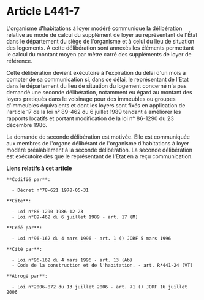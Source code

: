 # Article L441-7

L'organisme d'habitations à loyer modéré communique la délibération relative au mode de calcul du supplément de loyer au
représentant de l'État dans le département du siège de l'organisme et à celui du lieu de situation des logements. A cette
délibération sont annexés les éléments permettant le calcul du montant moyen par mètre carré des suppléments de loyer de
référence.

Cette délibération devient exécutoire à l'expiration du délai d'un mois à compter de sa communication si, dans ce délai, le
représentant de l'Etat dans le département du lieu de situation du logement concerné n'a pas demandé une seconde
délibération, notamment eu égard au montant des loyers pratiqués dans le voisinage pour des immeubles ou groupes d'immeubles
équivalents et dont les loyers sont fixés en application de l'article 17 de la loi n° 89-462 du 6 juillet 1989 tendant à
améliorer les rapports locatifs et portant modification de la loi n° 86-1290 du 23 décembre 1986.

La demande de seconde délibération est motivée. Elle est communiquée aux membres de l'organe délibérant de l'organisme
d'habitations à loyer modéré préalablement à la seconde délibération. La seconde délibération est exécutoire dès que le
représentant de l'Etat en a reçu communication.

**Liens relatifs à cet article**

	**Codifié par**:

	  - Décret n°78-621 1978-05-31

	**Cite**:

	  - Loi n°86-1290 1986-12-23
	  - Loi n°89-462 du 6 juillet 1989 - art. 17 (M)

	**Créé par**:

	  - Loi n°96-162 du 4 mars 1996 - art. 1 () JORF 5 mars 1996

	**Cité par**:

	  - Loi n°96-162 du 4 mars 1996 - art. 13 (Ab)
	  - Code de la construction et de l'habitation. - art. R*441-24 (VT)

	**Abrogé par**:

	  - Loi n°2006-872 du 13 juillet 2006 - art. 71 () JORF 16 juillet 2006
